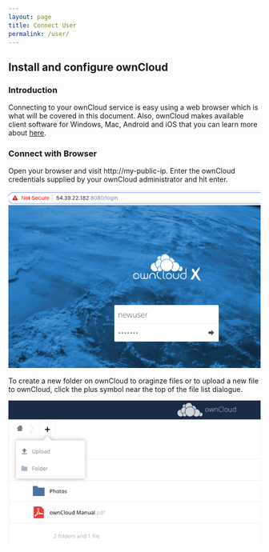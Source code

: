 ```yaml
---
layout: page
title: Connect User
permalink: /user/
---
```


## Install and configure ownCloud

### Introduction

Connecting to your ownCloud service is easy using a web browser which is what
will be covered in this document. Also, ownCloud makes available client 
software for Windows, Mac, Android and iOS that you can learn more about 
[here](https://owncloud.org/download/).

### Connect with Browser

Open your browser and visit http://my-public-ip. Enter the ownCloud credentials
supplied by your ownCloud administrator and hit enter.

![Login page](/images/login_new.png)

To create a new folder on ownCloud to oraginze files or to upload a new file
to ownCloud, click the plus symbol near the top of the file list dialogue.

![Add a new file](/images/plus_file.png)
